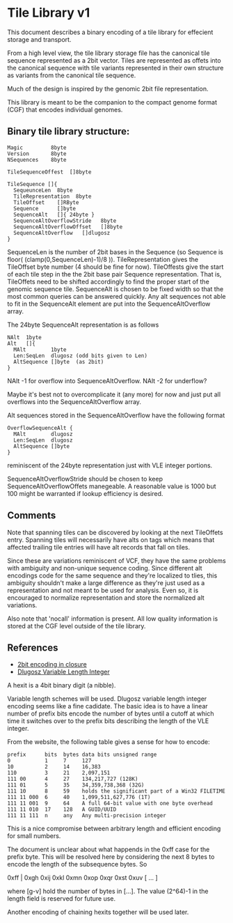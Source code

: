 Tile Library v1
====

This document describes a binary encoding of a tile library
for effecient storage and transport.

From a high level view, the tile library storage file has
the canonical tile sequence represented as a 2bit vector.
Tiles are represented as offets into the canonical sequence
with tile variants represented in their own structure
as variants from the canonical tile sequence.

Much of the design is inspired by the genomic 2bit
file representation.

This library is meant to be the companion to the compact
genome format (CGF) that encodes individual genomes.

Binary tile library structure:
----

```
Magic         8byte
Version       8byte
NSequences    8byte

TileSequenceOffest  []8byte

TileSequence []{
  SequeunceLen  8byte
  TileRepresentation  8byte
  TileOffset    []RByte
  Sequence      []byte
  SequenceAlt   []{ 24byte }
  SequenceAltOverflowStride   8byte
  SequenceAltOverflowOffset   []8byte
  SequenceAltOverflow   []dlugosz
}
```

SequenceLen is the number of 2bit bases in the Sequence (so Sequence is floor( (clamp(0,SequenceLen)-1)/8 )).
TileRepresentation gives the TileOffset byte number (4 should be fine for now).
TileOffests give the start of each tile step in the the 2bit base pair Sequence representation.  That is,
TileOffets need to be shifted accordingly to find the proper start of the genomic sequence tile.
SequenceAlt is chosen to be fixed width so that the most common queries can be answered quickly.
Any alt sequences not able to fit in the SequenceAlt element are put into the SequenceAltOverflow
array.

The 24byte SequenceAlt representation is as follows

```
NAlt  1byte
Alt   []{
  MAlt        1byte
  Len:SeqLen  dlugosz (odd bits given to Len)
  AltSequence []byte  (as 2bit)
}
```

NAlt -1 for overflow into SequenceAltOverflow.  NAlt -2 for underflow?

Maybe it's best not to overcomplicate it (any more) for now and just put all overflows into
the SequenceAltOverflow array.

Alt sequences stored in the SequenceAltOverflow have the following format

```
OverflowSequenceAlt {
  MAlt        dlugosz
  Len:SeqLen  dlugosz
  AltSequence []byte
}
```

reminiscent of the 24byte representation just with VLE integer portions.

SequenceAltOverflowStride should be chosen to keep SequenceAltOverflowOffets manegeable.  A reasonable
value is 1000 but 100 might be warranted if lookup efficiency is desired.


Comments
---

Note that spanning tiles can be discovered by looking at the next TileOffets entry.  Spanning tiles
will necessarily have alts on tags which means that affected trailing tile entries will have
alt records that fall on tiles.

Since these are variations reminiscent of VCF, they have the same problems with ambiguity and
non-unique sequence coding.  Since different alt encodings code for the same sequence and they're
localized to tlies, this ambiguity shouldn't make a large difference as they're just used as
a representation and not meant to be used for analysis.  Even so, it is encouraged to normalize
representation and store the normalized alt variations.

Also note that 'nocall' information is present.  All low quality information is stored at the
CGF level outside of the tile library.


References
---


  - [2bit encoding in closure](http://eigenhombre.com/2013/07/06/a-two-bit-decoder/)
  - [Dlugosz Variable Length Integer](http://www.dlugosz.com/ZIP2/VLI.html)

A hexit is a 4bit binary digit (a nibble).

Variable length schemes will be used.  Dlugosz variable length
integer encoding seems like a fine cadidate.  The basic idea
is to have a linear number of prefix bits encode the number of
bytes until a cutoff at which time it switches over to the prefix
bits describing the length of the VLE integer.

From the website, the following table gives a sense for how to encode:

    prefix      bits  bytes data bits unsigned range
    0           1     7     127
    10          2     14    16,383
    110         3     21    2,097,151
    111 00      4     27    134,217,727 (128K)
    111 01      5     35    34,359,738,368 (32G)
    111 10      8     59    holds the significant part of a Win32 FILETIME
    111 11 000  6     40    1,099,511,627,776 (1T)
    111 11 001  9     64    A full 64-bit value with one byte overhead
    111 11 010  17    128   A GUID/UUID
    111 11 111  n     any   Any multi-precision integer

This is a nice compromise between arbitrary length and efficient encoding
for small numbers.

The document is unclear about what happends in the 0xff case for the prefix byte.
This will be resolved here by considering the next 8 bytes to encode the length
of the subsequence bytes.  So

  0xff | 0xgh 0xij 0xkl 0xmn 0xop 0xqr 0xst 0xuv [ ... ]

where [g-v] hold the number of bytes in [...].  The value (2^64)-1 in the length
field is reserved for future use.


Another encoding of chaining hexits together will be used later.



